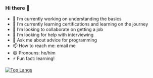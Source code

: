### Hi there 👋
- 🔭 I’m currently working on understanding the basics
- 🌱 I’m currently learning certifications and learning on the journey
- 👯 I’m looking to collaborate on getting a job
- 🤔 I’m looking for help with interviewing
- 💬 Ask me about advice for programming
- 📫 How to reach me: email me
- 😄 Pronouns: he/him
- ⚡ Fun fact: learning!

[![Top Langs](https://github-readme-stats.vercel.app/api/top-langs/?username=ethanAthompson&layout=donut-vertical)](https://github.com/anuraghazra/github-readme-stats)
